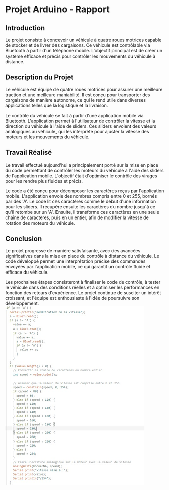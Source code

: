 # Projet Arduino - Rapport

## Introduction
Le projet consiste à concevoir un véhicule à quatre roues motrices capable de stocker et de livrer des cargaisons. Ce véhicule est contrôlable via Bluetooth à partir d'un téléphone mobile. L'objectif principal est de créer un système efficace et précis pour contrôler les mouvements du véhicule à distance.

## Description du Projet
Le véhicule est équipé de quatre roues motrices pour assurer une meilleure traction et une meilleure maniabilité. Il est conçu pour transporter des cargaisons de manière autonome, ce qui le rend utile dans diverses applications telles que la logistique et la livraison.

Le contrôle du véhicule se fait à partir d'une application mobile via Bluetooth. L'application permet à l'utilisateur de contrôler la vitesse et la direction du véhicule à l'aide de sliders. Ces sliders envoient des valeurs analogiques au véhicule, qui les interprète pour ajuster la vitesse des moteurs et les mouvements du véhicule.

## Travail Réalisé
Le travail effectué aujourd'hui a principalement porté sur la mise en place du code permettant de contrôler les moteurs du véhicule à l'aide des sliders de l'application mobile. L'objectif était d'optimiser le contrôle des virages pour les rendre plus fluides et précis.

Le code a été conçu pour décomposer les caractères reçus par l'application mobile. L'application envoie des nombres compris entre 0 et 255, bornés par des 'A'. Le code lit ces caractères comme le début d'une information pour les sliders. Il récupère ensuite les caractères du nombre jusqu'à ce qu'il retombe sur un 'A'. Ensuite, il transforme ces caractères en une seule chaîne de caractères, puis en un entier, afin de modifier la vitesse de rotation des moteurs du véhicule.

## Conclusion
Le projet progresse de manière satisfaisante, avec des avancées significatives dans la mise en place du contrôle à distance du véhicule. Le code développé permet une interprétation précise des commandes envoyées par l'application mobile, ce qui garantit un contrôle fluide et efficace du véhicule.

Les prochaines étapes consisteront à finaliser le code de contrôle, à tester le véhicule dans des conditions réelles et à optimiser les performances en fonction des retours d'expérience. Le projet continue de susciter un intérêt croissant, et l'équipe est enthousiaste à l'idée de poursuivre son développement.
![Illutstration](./n7.1-Pochy.jpg)
